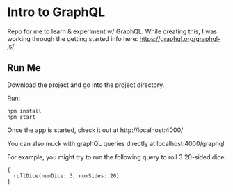 # Intro to GraphQL

Repo for me to learn & experiment w/ GraphQL. While creating this, I was working through the getting started info here: https://graphql.org/graphql-js/

## Run Me

Download the project and go into the project directory.

Run:
```
npm install
npm start
```

Once the app is started, check it out at http://localhost:4000/

You can also muck with graphQL queries directly at localhost:4000/graphql

For example, you might try to run the following query to roll 3 20-sided dice:
```
{
  rollDice(numDice: 3, numSides: 20)
}
```